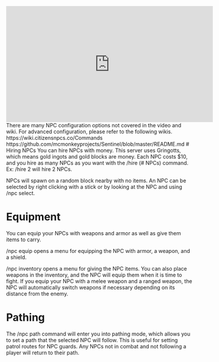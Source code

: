 <iframe width="560" height="315" src="https://www.youtube.com/embed/BYNKGeyqyxI?si=4Fd4XKX6jS8ViGQA" title="YouTube video player" frameborder="0" allow="accelerometer; autoplay; clipboard-write; encrypted-media; gyroscope; picture-in-picture; web-share" referrerpolicy="strict-origin-when-cross-origin" allowfullscreen></iframe>
There are many NPC configuration options not covered in the video and wiki. For advanced configuration, please refer to the following wikis. 
https://wiki.citizensnpcs.co/Commands
https://github.com/mcmonkeyprojects/Sentinel/blob/master/README.md
# Hiring NPCs
You can hire NPCs with money. This server uses Gringotts, which means gold ingots and gold blocks are money. Each NPC costs $10, and you hire as many NPCs as you want with the /hire (# NPCs) command. Ex: /hire 2  will hire 2 NPCs.

NPCs will spawn on a random block nearby with no items. An NPC can be selected by right clicking with a stick or by looking at the NPC and using /npc select.

# Equipment
You can equip your NPCs with weapons and armor as well as give them items to carry.

/npc equip opens a menu for equipping the NPC with armor, a weapon, and a shield.

/npc inventory opens a menu for giving the NPC items. You can also place weapons in the inventory, and the NPC will equip them when it is time to fight. If you equip your NPC with a melee weapon and a ranged weapon, the NPC will automatically switch weapons if necessary depending on its distance from the enemy.

# Pathing
The /npc path command will enter you into pathing mode, which allows you to set a path that the selected NPC will follow. This is useful for setting patrol routes for NPC guards. Any NPCs not in combat and not following a player will return to their path. 
